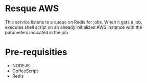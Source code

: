 # Resque AWS

This service listens to a queue on Redis for jobs. When it gets a job, 
executes shell script on an already initialized AWS instance with the parameters indicated in the job

# Pre-requisities
- NODEJS
- CoffeeScript
- Redis
